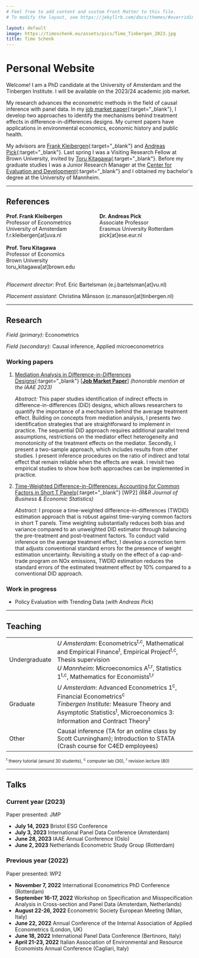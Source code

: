 ```yaml
---
# Feel free to add content and custom Front Matter to this file.
# To modify the layout, see https://jekyllrb.com/docs/themes/#overriding-theme-defaults

layout: default
image: https://timoschenk.eu/assets/pics/Timo_Tinbergen_2023.jpg
title: Timo Schenk
---
```


# Personal Website

Welcome! I am a PhD candidate at the University of Amsterdam and the Tinbergen Institute. I will be available on the 2023/24 academic job market.

My research advances the econometric methods in the field of causal inference with panel data.
In my [job market paper](https://drive.google.com/file/d/130-EkbrX10qEfPcEJa-mZc1i5pk4P94o/view?usp=drive_link){:target="_blank"}, I develop two approaches to identify the mechanisms behind treatment effects in difference-in-differences designs.
My current papers have applications in environmental economics, economic history and public health.

My advisors are  [Frank Kleibergen](https://ase.uva.nl/profile/k/l/f.r.kleibergen/f.r.kleibergen.html){:target="_blank"} and [Andreas Pick](http://apick.eu/){:target="_blank"}.
Last spring I was a Visiting Research Fellow at Brown University, invited by [Toru Kitagawa](https://sites.google.com/brown.edu/torukitagawa){:target="_blank"}.
Before my graduate studies I was a Junior Research Manager at the [Center for Evaluation and Development](https://c4ed.org/){:target="_blank"} and I obtained my bachelor's degree at the University of Mannheim.

---

## References


<div style="display: flex; justify-content: space-between;">
  
  <div style="flex: 1;">
    <b>Prof. Frank Kleibergen</b><br>
    Professor of Econometrics<br>
    University of Amsterdam<br>
    f.r.kleibergen[at]uva.nl
  </div>
  
  <div style="flex: 1;">
    <b>Dr. Andreas Pick</b><br>
    Associate Professor<br>
    Erasmus University Rotterdam<br>
    pick[at]ese.eur.nl
  </div>
  

</div>
<br>
<div style="display: flex; justify-content: space-between;">

<div style="flex: 1;">
    <b>Prof. Toru Kitagawa</b><br>
     Professor of Economics<br>
    Brown University<br>
    toru_kitagawa[at]brown.edu
  </div>

</div>
  <br>


*Placement director*: Prof. Eric Bartelsman (e.j.bartelsman[at]vu.nl)

*Placement assistant*: Christina Månsson (c.mansson[at]tinbergen.nl)

---

## Research

*Field (primary):* Econometrics

*Field (secondary):* Causal inference, Applied microeconometrics

### Working papers

1. [Mediation Analysis in Difference-in-Differences Designs](https://drive.google.com/file/d/130-EkbrX10qEfPcEJa-mZc1i5pk4P94o/view?usp=drive_link){:target="_blank"} [**<ins>Job Market Paper</ins>**] *(honorable mention at the IAAE 2023)*

   *Abstract:*
    This paper studies identification of indirect effects in difference-in-differences
    (DiD) designs, which allows researchers to quantify the importance of a
    mechanism behind the average treatment effect. Building on concepts from
    mediation analysis, I presents two identification strategies that are straightforward to implement in practice. The sequential DiD approach requires additional parallel trend assumptions, restrictions on the mediator effect
    heterogeneity and monotonicity of the treatment effects on the mediator.
    Secondly, I present a two-sample approach, which includes results from other
    studies. I present inference procedures on the ratio of indirect and total effect that remain reliable when the effects are weak. I revisit two empirical
    studies to show how both approaches can be implemented in practice.


1. [Time-Weighted Difference-in-Differences: Accounting for Common Factors in Short T Panels](https://papers.tinbergen.nl/23004.pdf){:target="_blank"} [WP2] *(R&R Journal of Business & Economic Statistics)*


     *Abstract:*
I propose a time-weighted difference-in-differences (TWDID) estimation approach that is robust against time-varying common factors in short T panels. Time weighting substantially reduces both bias and variance compared to an unweighted DID estimator through balancing the pre-treatment and post-treatment factors. To conduct valid inference on the average treatment effect, I develop a correction term that adjusts conventional standard errors for the presence of weight estimation uncertainty. Revisiting a study on the effect of a cap-and-trade program on NOx emissions, TWDID estimation reduces the standard errors of the estimated treatment effect by 10% compared to a conventional DID approach.

### Work in progress

- Policy Evaluation with Trending Data (*with Andreas Pick*)
  
---

## Teaching


|               |                                             |
|---------------|-----------------------------------------------------------------------------------|
| Undergraduate  | *U Amsterdam*: Econometrics<sup>t,c</sup>, Mathematical and Empirical Finance<sup>t</sup>, Empirical Project<sup>t,c</sup>, Thesis supervision <br /> *U Mannheim*: Microeconomics A<sup>t,r</sup>, Statistics 1<sup>t,c</sup>, Mathematics for Economists<sup>t,r</sup>   |
| Graduate| *U Amsterdam*: Advanced Econometrics 1<sup>c</sup>, Financial Econometrics<sup>c</sup> <br /> *Tinbergen Institute:* Measure Theory and Asymptotic Statistics<sup>t</sup>, Microeconomics 3: Information and Contract Theory<sup>t</sup>  |
| Other     | Causal inference (TA for an online class by Scott Cunningham); Introduction to STATA (Crash course for C4ED employees)  |


<small><sup>t</sup> theory tutorial (around 30 students), <sup>c</sup> computer lab (30), <sup>r</sup> revision lecture (80)</small>

---

## Talks

### Current year (2023)

Paper presented: JMP

- **July 14, 2023** Bristol ESG Conference
- **July 3, 2023** International Panel Data Conference (Amsterdam)
- **June 28, 2023** IAAE Annual Conference (Oslo)
- **June 2, 2023** Netherlands Econometric Study Group (Rotterdam)

### Previous year (2022)

Paper presented: WP2

- **November 7, 2022** International Econometrics PhD Conference (Rotterdam)
- **September 16-17, 2022** Workshop on Specification and Misspecification Analysis in Cross-section and Panel Data (Amsterdam, Netherlands)
- **August 22-26, 2022**  Econometric Society European Meeting (Milan, Italy)
- **June 22, 2022** Annual Conference of the Internal Association of Applied Econometrics (London, UK)
- **June 18, 2022** International Panel Data Conference (Bertinoro, Italy)
- **April 21-23, 2022** Italian Association of Environmental and Resource Economists Annual Conference (Cagliari, Italy)